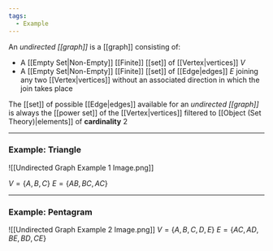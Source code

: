 ```yaml
---
tags:
  - Example
---
```

An _undirected [[graph]]_ is a [[graph]] consisting of:
- A [[Empty Set|Non-Empty]] [[Finite]] [[set]] of [[Vertex|vertices]] $V$
- A [[Empty Set|Non-Empty]] [[Finite]] [[set]] of [[Edge|edges]] $E$ joining any two [[Vertex|vertices]] without an associated direction in which the join takes place

The [[set]] of possible [[Edge|edges]] available for an _undirected [[graph]]_ is always the [[power set]] of the [[Vertex|vertices]] filtered to [[Object (Set Theory)|elements]] of **cardinality** $2$

---
### Example: Triangle
![[Undirected Graph Example 1 Image.png]]

$V = \{A, B, C\}$
$E = \{AB ,BC ,AC\}$

---
### Example: Pentagram
![[Undirected Graph Example 2 Image.png]]
$V = \{A, B, C, D, E\}$
$E = \{AC, AD, BE, BD, CE\}$

